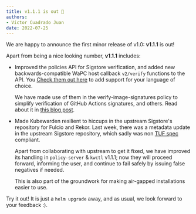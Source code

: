 ```yaml
---
title: v1.1.1 is out 🎉
authors:
- Víctor Cuadrado Juan
date: 2022-07-25
---
```


We are happy to announce the first minor release of v1.0: **v1.1.1** is
out!

Apart from being a nice looking number, **v1.1.1** includes:

* Improved the policies API for Sigstore verification, and added new
  backwards-compatible WaPC host callback `v2/verify` functions to the API. You
[Check them out
  here](https://docs.kubewarden.io/writing-policies/spec/host-capabilities/signature-verifier-policies)
to add support for your language of choice.
  
  We have made use of them in the verify-image-signatures policy to simplify
  verification of GitHub Actions signatures, and others. Read about it in [this
  blog post](../verify-signatures-with-gha-and-prefix/).
* Made Kubewarden resilient to hiccups in the upstream Sigstore's repository for
  Fulcio and Rekor. Last week, there was a metadata update in the upstream
  Sigstore repository, which sadly was non [TUF
  spec](https://theupdateframework.github.io/specification/latest) compliant.

  Apart from collaborating with upstream to get it fixed, we have improved its
  handling in `policy-server` & `kwctl` v1.1.1; now they will proceed forward,
  informing the user, and continue to fail safely by issuing false negatives if
  needed.
  
  This is also part of the groundwork for making air-gapped
  installations easier to use.

Try it out!
It is just a `helm upgrade` away, and as usual, we look forward to your
feedback :).
